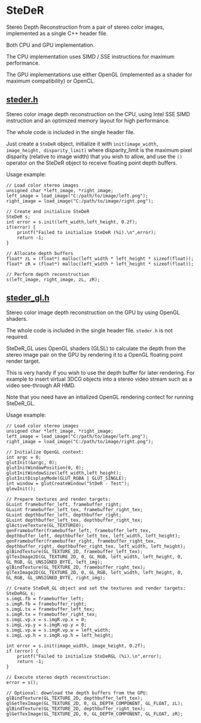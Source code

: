 # SteDeR
Stereo Depth Reconstruction from a pair of stereo color images, implemented as a single C++ header file.

Both CPU and GPU implementation.

The CPU implementation uses SIMD / SSE instructions for maximum performance.

The GPU implementations use either OpenGL (implemented as a shader for maximum compatibility) or OpenCL.

## [steder.h](steder.h)
Stereo color image depth reconstruction on the CPU, using Intel SSE SIMD instruction and an optimized memory layout for high performance.

The whole code is included in the single header file.

Just create a ```SteDeR``` object, initialize it with ```init(image_width, image_height, disparity_limit)``` where disparity_limit is the maximum pixel disparity (relative to image width) that you wish to allow, and use the ```()``` operator on the SteDeR object to receive floating point depth buffers.

Usage example:
```
// Load color stereo images
unsigned char *left_image, *right_image;
left_image = load_image("C:/path/to/image/left.png");
right_image = load_image("C:/path/to/image/right.png");

// Create and initialize SteDeR
SteDeR s;
int error = s.init(left_width,left_height, 0.2f);
if(error) {
    printf("Failed to initialize SteDeR (%i).\n",error);
    return -1;
}

// Allocate depth buffers
float* zL = (float*) malloc(left_width * left_height * sizeof(float));
float* zR = (float*) malloc(left_width * left_height * sizeof(float));

// Perform depth reconstruction
s(left_image, right_image, zL, zR);

```

## [steder_gl.h](steder_gl.h)
Stereo color image depth reconstruction on the GPU by using OpenGL shaders.

The whole code is included in the single header file. ```steder.h``` is not required.

SteDeR_GL uses OpenGL shaders (GLSL) to calculate the depth from the stereo image pair on the GPU by rendering it to a OpenGL floating point render target.

This is very handy if you wish to use the depth buffer for later rendering. For example to insert virtual 3DCG objects into a stereo video stream such as a video see-through AR HMD.

Note that you need have an intialized OpenGL rendering contect for running SteDeR_GL.

Usage example:
```
// Load color stereo images
unsigned char *left_image, *right_image;
left_image = load_image("C:/path/to/image/left.png");
right_image = load_image("C:/path/to/image/right.png");

// Initialize OpenGL context:
int argc = 0;
glutInit(&argc, 0);
glutInitWindowPosition(0, 0);
glutInitWindowSize(left_width,left_height);
glutInitDisplayMode(GLUT_RGBA | GLUT_SINGLE);
int window = glutCreateWindow("StDeR - Test");
glewInit();

// Prepare textures and render targets:
GLuint framebuffer_left, framebuffer_right;
GLuint framebuffer_left_tex, framebuffer_right_tex;
GLuint depthbuffer_left, depthbuffer_right;
GLuint depthbuffer_left_tex, depthbuffer_right_tex;
glActiveTexture(GL_TEXTURE0);
genFramebuffer(framebuffer_left, framebuffer_left_tex, depthbuffer_left, depthbuffer_left_tex, left_width, left_height);
genFramebuffer(framebuffer_right, framebuffer_right_tex, depthbuffer_right, depthbuffer_right_tex, left_width, left_height);    
glBindTexture(GL_TEXTURE_2D, framebuffer_left_tex);
glTexImage2D(GL_TEXTURE_2D, 0, GL_RGB, left_width, left_height, 0, GL_RGB, GL_UNSIGNED_BYTE, left_img);
glBindTexture(GL_TEXTURE_2D, framebuffer_right_tex);
glTexImage2D(GL_TEXTURE_2D, 0, GL_RGB, left_width, left_height, 0, GL_RGB, GL_UNSIGNED_BYTE, right_img);

// Create SteDeR_GL object and set the textures and render targets:
SteDeRGL s;
s.imgL.fb = framebuffer_left;
s.imgR.fb = framebuffer_right;
s.imgL.tx = framebuffer_left_tex;
s.imgR.tx = framebuffer_right_tex;
s.imgL.vp.x = s.imgR.vp.x = 0;
s.imgL.vp.y = s.imgR.vp.y = 0;
s.imgL.vp.w = s.imgR.vp.w = left_width;
s.imgL.vp.h = s.imgR.vp.h = left_height;

int error = s.init(image_width, image_height, 0.2f);
if (error) {
    printf("Failed to initialize SteDeRGL (%i).\n",error);
    return -1;
}

// Execute stereo depth reconstruction:
error = s();

// Optional: download the depth buffers from the GPU:
glBindTexture(GL_TEXTURE_2D, depthbuffer_left_tex);
glGetTexImage(GL_TEXTURE_2D, 0, GL_DEPTH_COMPONENT, GL_FLOAT, zL);
glBindTexture(GL_TEXTURE_2D, depthbuffer_right_tex);
glGetTexImage(GL_TEXTURE_2D, 0, GL_DEPTH_COMPONENT, GL_FLOAT, zR);
```
